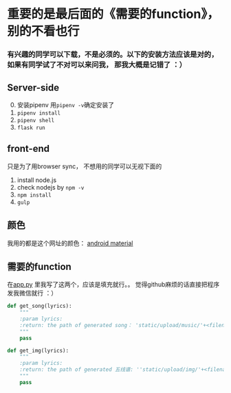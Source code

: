 # 重要的是最后面的《需要的function》，别的不看也行
### 有兴趣的同学可以下载，不是必须的。以下的安装方法应该是对的，如果有同学试了不对可以来问我， 那我大概是记错了 ：）

## Server-side
0. 安装pipenv 用`pipenv -v`确定安装了
1. `pipenv install`
2. `pipenv shell`
3. `flask run`

## front-end
只是为了用browser sync， 不想用的同学可以无视下面的
1. install node.js
2. check nodejs by `npm -v`
3. `npm install`
4. `gulp`

## 颜色
我用的都是这个网址的颜色：
[android material](https://material.io/design/color/#tools-for-picking-colors)

## 需要的function
在[app.py](app.py) 里我写了这两个，应该是填充就行。。
觉得github麻烦的话直接把程序发我微信就行 ：）
```python
def get_song(lyrics):
    """
    :param lyrics:
    :return: the path of generated song： 'static/upload/music/'+<filename>
    """
    pass

def get_img(lyrics):
    """
    :param lyrics:
    :return: the path of generated 五线谱: ''static/upload/img/'+<filename>
    """
    pass
```